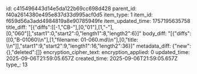 id: c415496443d14e5da122b69cc698d428
parent_id: f40a2614380e495e837d33d995acf0d5
item_type: 1
item_id: f659d56a3add4984819a8e90785949fe
item_updated_time: 1757195635758
title_diff: "[{\"diffs\":[[-1,\"CB-\"],[0,\"01\"],[1,\"-\"],[0,\"060\"]],\"start1\":0,\"start2\":0,\"length1\":8,\"length2\":6}]"
body_diff: "[{\"diffs\":[[0,\"B-01060\\\n\"],[1,\"filename: 01-060.md\\\n\"],[0,\"title: \\\n\"]],\"start1\":9,\"start2\":9,\"length1\":16,\"length2\":36}]"
metadata_diff: {"new":{},"deleted":[]}
encryption_cipher_text: 
encryption_applied: 0
updated_time: 2025-09-06T21:59:05.657Z
created_time: 2025-09-06T21:59:05.657Z
type_: 13